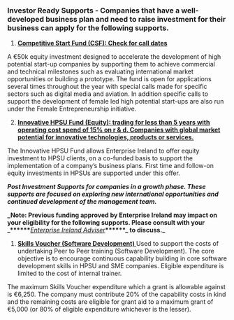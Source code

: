### Investor Ready Supports - Companies that have a well-developed business plan and need to raise investment for their business can apply for the following supports.

1. [**Competitive Start Fund \(CSF\): Check for call dates**](http://www.enterprise-ireland.com/EI_Corporate/en/funding-supports/Company/HPSU-Funding/Competitive-Start-Fund-CSF-.html)[ ](http://www.enterprise-ireland.com/EI_Corporate/en/funding-supports/Company/HPSU-Funding/Competitive-Start-Fund-CSF-.html)

  A €50k equity investment designed to accelerate the development of high potential start-up companies by supporting them to achieve commercial and technical milestones such as evaluating international market opportunities or building a prototype. The fund is open for applications several times throughout the year with special calls made for specific sectors such as digital media and aviation. In addition specific calls to support the development of female led high potential start-ups are also run under the Female Entrepreneurship initiative.

2. [**Innovative HPSU Fund \(Equity\): trading for less than 5 years with operating cost spend of 15% on r & d. Companies with global market potential for innovative technologies, products or services.**](http://www.enterprise-ireland.com/en/Funding-Supports/Company/HPSU-Funding/Innovative-HPSU-fund.html)[ ](http://www.enterprise-ireland.com/en/Funding-Supports/Company/HPSU-Funding/Innovative-HPSU-fund.html)

  The Innovative HPSU Fund allows Enterprise Ireland to offer equity investment to HPSU clients, on a co-funded basis to support the implementation of a company’s business plans. First time and follow-on equity investments in HPSUs are supported under this offer.

  **_Post Investment Supports for companies in a growth phase. These supports are focused on exploring new international opportunities and continued development of the management team._**

  **_Note: Previous funding approved by Enterprise Ireland may impact on your eligibility for the following supports. Please consult with your _****\*\***_[Enterprise Ireland Adviser](http://www.enterprise-ireland.com/en/About-Us/Our-People/DA%20Finder/)_**\*\*****_ to discuss._**


 1. **[Skills Voucher \(Software Development\)](http://www.enterprise-ireland.com/EI_Corporate/en/funding-supports/Company/HPSU-Funding/Skills-Voucher-Software-Development.html)**[ ](http://www.enterprise-ireland.com/EI_Corporate/en/funding-supports/Company/HPSU-Funding/Skills-Voucher-Software-Development.html)Used to support the costs of undertaking Peer to Peer training \(Software Development\). The core objective is to encourage continuous capability building in core software development skills in HPSU and SME companies. Eligible expenditure is limited to the cost of internal trainer.

  The maximum Skills Voucher expenditure which a grant is allowable against is €6,250. The company must contribute 20% of the capability costs in kind and the remaining costs are eligible for grant aid to a maximum grant of €5,000 \(or 80% of eligible expenditure whichever is the lesser\).


